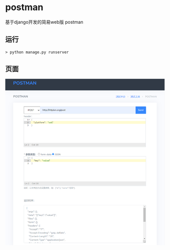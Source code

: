# postman
基于django开发的简易web版 postman


## 运行

```shell
> python manage.py runserver
```

## 页面

![](postman.png)

